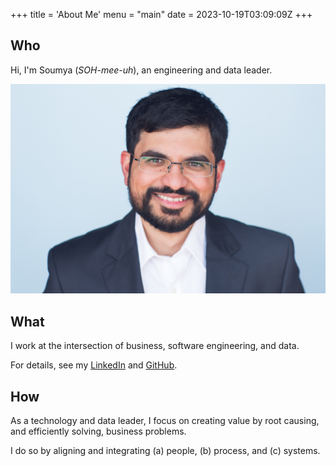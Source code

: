 +++
title = 'About Me'
menu = "main"
date = 2023-10-19T03:09:09Z
+++

## Who 

Hi, I'm Soumya (_SOH-mee-uh_), an engineering and data leader.

![alt text](/images/soumya_mug.jpg)

## What

I work at the intersection of business, software engineering, and data.

For details, see my [LinkedIn](https://www.linkedin.com/in/soumyadsanyal) and [GitHub](https://github.com/soumyadsanyal).

## How

As a technology and data leader, I focus on creating value by root causing, and efficiently solving, business problems. 

I do so by aligning and integrating (a) people, (b) process, and (c) systems.
